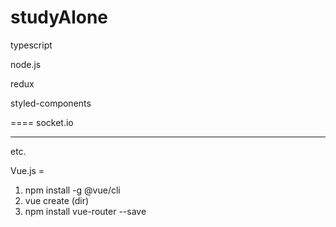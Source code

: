 # studyAlone

typescript

node.js

redux

styled-components

==== socket.io

-----
etc.

Vue.js = 
1. npm install -g @vue/cli
2. vue create (dir)
3. npm install vue-router --save
